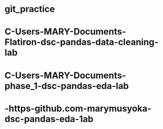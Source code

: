 # git_practice
# C-Users-MARY-Documents-Flatiron-dsc-pandas-data-cleaning-lab
# C-Users-MARY-Documents-phase_1-dsc-pandas-eda-lab
# -https-github.com-marymusyoka-dsc-pandas-eda-1ab
